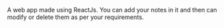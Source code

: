 A web app made using ReactJs. You can add your notes in it and then can modify or delete them as per your requirements.
